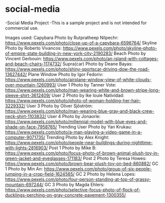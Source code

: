 # social-media
-Social Media Project
-This is a sample project and is not intended for commercial use.

Images used:
Capybara Photo by Rutpratheep Nilpechr: https://www.pexels.com/photo/close-up-of-a-capybara-6596764/
Skyline Photo by Roberto Vivancos: https://www.pexels.com/photo/skyline-photo-of-empire-state-building-in-new-york-city-2190283/
Beach Photo by Vincent Gerbouin: https://www.pexels.com/photo/an-island-with-cottages-and-beach-chairs-1174732/
Supra(car) Photo by Deane Bayas: https://www.pexels.com/photo/shiny-sportscar-driving-dow-the-road-13627442/
Plane Window Photo by Igor Fedoriv: https://www.pexels.com/photo/airplane-window-view-of-white-clouds-over-mountain-1260993/
User 1 Photo by Tanner Vote: https://www.pexels.com/photo/man-wearing-white-and-brown-stripe-long-sleeve-shirt-3612409/
User 2 Photo by Ike  louie  Natividad: https://www.pexels.com/photo/photo-of-woman-holding-her-hair-3229332/
User 3 Photo by Oliver Sjöström: https://www.pexels.com/photo/man-wearing-blue-gray-and-black-crew-neck-shirt-1103832/
User 4 Photo by Jonaorle: https://www.pexels.com/photo/millennial-model-with-blue-eyes-and-shade-on-face-7958765/
Trending User Photo by Yan Krukau: https://www.pexels.com/photo/a-man-playing-a-video-game-in-a-computer-9071735/
Trending Photo by Alex Knight: https://www.pexels.com/photo/people-near-buildings-during-nighttime-with-lights-2816903/
Post 1 Photo by Mike B: https://www.pexels.com/photo/focus-photo-of-brown-animal-plush-toy-in-green-jacket-and-eyeglasses-171183/
Post 2 Photo by Teresa Howes: https://www.pexels.com/photo/brown-bear-plush-toy-on-bed-860882/
GC 1 Photo by Min An: https://www.pexels.com/photo/group-of-six-people-jumping-in-a-crop-field-1624565/
GC 2 Photo by Helena Lopes: https://www.pexels.com/photo/four-person-standing-at-top-of-grassy-mountain-697244/
GC 3 Photo by Magda Ehlers: https://www.pexels.com/photo/selective-focus-photo-of-flock-of-ducklings-perching-on-gray-concrete-pavement-1300355/